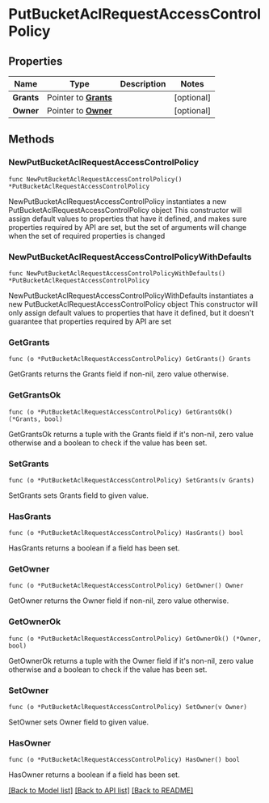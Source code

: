 # PutBucketAclRequestAccessControlPolicy

## Properties

Name | Type | Description | Notes
------------ | ------------- | ------------- | -------------
**Grants** | Pointer to [**Grants**](Grants.md) |  | [optional] 
**Owner** | Pointer to [**Owner**](Owner.md) |  | [optional] 

## Methods

### NewPutBucketAclRequestAccessControlPolicy

`func NewPutBucketAclRequestAccessControlPolicy() *PutBucketAclRequestAccessControlPolicy`

NewPutBucketAclRequestAccessControlPolicy instantiates a new PutBucketAclRequestAccessControlPolicy object
This constructor will assign default values to properties that have it defined,
and makes sure properties required by API are set, but the set of arguments
will change when the set of required properties is changed

### NewPutBucketAclRequestAccessControlPolicyWithDefaults

`func NewPutBucketAclRequestAccessControlPolicyWithDefaults() *PutBucketAclRequestAccessControlPolicy`

NewPutBucketAclRequestAccessControlPolicyWithDefaults instantiates a new PutBucketAclRequestAccessControlPolicy object
This constructor will only assign default values to properties that have it defined,
but it doesn't guarantee that properties required by API are set

### GetGrants

`func (o *PutBucketAclRequestAccessControlPolicy) GetGrants() Grants`

GetGrants returns the Grants field if non-nil, zero value otherwise.

### GetGrantsOk

`func (o *PutBucketAclRequestAccessControlPolicy) GetGrantsOk() (*Grants, bool)`

GetGrantsOk returns a tuple with the Grants field if it's non-nil, zero value otherwise
and a boolean to check if the value has been set.

### SetGrants

`func (o *PutBucketAclRequestAccessControlPolicy) SetGrants(v Grants)`

SetGrants sets Grants field to given value.

### HasGrants

`func (o *PutBucketAclRequestAccessControlPolicy) HasGrants() bool`

HasGrants returns a boolean if a field has been set.

### GetOwner

`func (o *PutBucketAclRequestAccessControlPolicy) GetOwner() Owner`

GetOwner returns the Owner field if non-nil, zero value otherwise.

### GetOwnerOk

`func (o *PutBucketAclRequestAccessControlPolicy) GetOwnerOk() (*Owner, bool)`

GetOwnerOk returns a tuple with the Owner field if it's non-nil, zero value otherwise
and a boolean to check if the value has been set.

### SetOwner

`func (o *PutBucketAclRequestAccessControlPolicy) SetOwner(v Owner)`

SetOwner sets Owner field to given value.

### HasOwner

`func (o *PutBucketAclRequestAccessControlPolicy) HasOwner() bool`

HasOwner returns a boolean if a field has been set.


[[Back to Model list]](../README.md#documentation-for-models) [[Back to API list]](../README.md#documentation-for-api-endpoints) [[Back to README]](../README.md)


